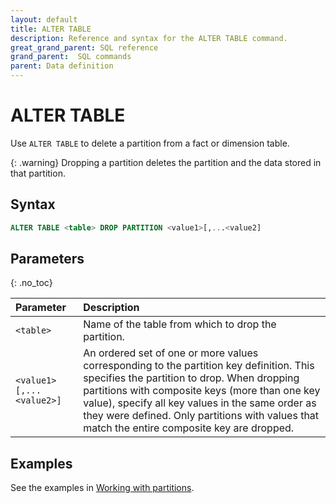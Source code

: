 ```yaml
---
layout: default
title: ALTER TABLE
description: Reference and syntax for the ALTER TABLE command.
great_grand_parent: SQL reference
grand_parent:  SQL commands
parent: Data definition
---
```


# ALTER TABLE

Use `ALTER TABLE` to delete a partition from a fact or dimension table.

{: .warning}
Dropping a partition deletes the partition and the data stored in that partition.

## Syntax

```sql
ALTER TABLE <table> DROP PARTITION <value1>[,...<value2]
```

## Parameters 
{: .no_toc} 

| Parameter          | Description                                  |
| :------------------ | :-------------------------------------------- |
| `<table>`     | Name of the table from which to drop the partition. |
| `<value1>[,...<value2>]` | An ordered set of one or more values corresponding to the partition key definition. This specifies the partition to drop. When dropping partitions with composite keys (more than one key value), specify all key values in the same order as they were defined. Only partitions with values that match the entire composite key are dropped. |

## Examples

See the examples in [Working with partitions](../../../Overview/working-with-tables/working-with-partitions.md).
